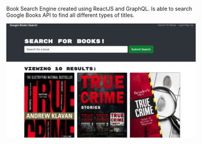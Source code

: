 Book Search Engine created using ReactJS and GraphQL. Is able to search Google Books API to find all different types of titles. 

![Screenshot](./images/screenshot.jpg "Book search")
